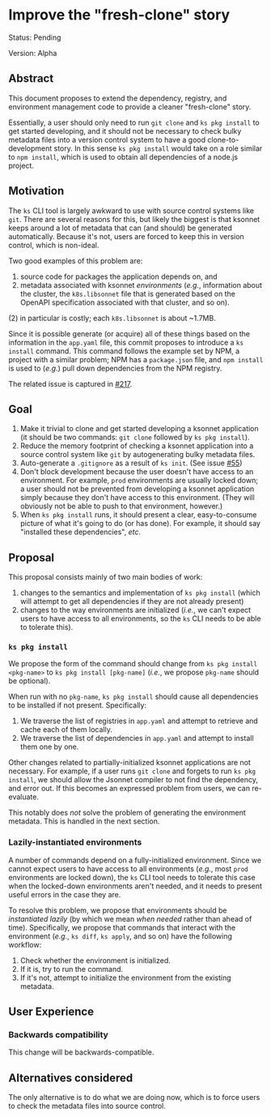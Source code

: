 # Improve the "fresh-clone" story

Status: Pending

Version: Alpha

## Abstract

This document proposes to extend the dependency, registry, and environment
management code to provide a cleaner "fresh-clone" story.

Essentially, a user should only need to run `git clone` and `ks pkg install` to
get started developing, and it should not be necessary to check bulky metadata
files into a version control system to have a good clone-to-development story.
In this sense `ks pkg install` would take on a role similar to `npm install`,
which is used to obtain all dependencies of a node.js project.

## Motivation

The `ks` CLI tool is largely awkward to use with source control systems like
`git`. There are several reasons for this, but likely the biggest is that
ksonnet keeps around a lot of metadata that can (and should) be generated
automatically. Because it's not, users are forced to keep this in version
control, which is non-ideal.

Two good examples of this problem are:

1. source code for packages the application depends on, and
1. metadata associated with ksonnet _environments_ (_e.g._, information about
   the cluster, the `k8s.libsonnet` file that is generated based on the OpenAPI
   specification associated with that cluster, and so on).

(2) in particular is costly; each `k8s.libsonnet` is about ~1.7MB.

Since it is possible generate (or acquire) all of these things based on the
information in the `app.yaml` file, this commit proposes to introduce a `ks
install` command. This command follows the example set by NPM, a project with a
similar problem; NPM has a `package.json` file, and `npm install` is used to
(_e.g._) pull down dependencies from the NPM registry.

The related issue is captured in [#217][217].

## Goal

1. Make it trivial to clone and get started developing a ksonnet application (it
   should be two commands: `git clone` followed by `ks pkg install`).
1. Reduce the memory footprint of checking a ksonnet application into a source
   control system like `git` by autogenerating bulky metadata files.
1. Auto-generate a `.gitignore` as a result of `ks init`. (See issue [#55][55])
1. Don't block development because the user doesn't have access to an
   environment. For example, `prod` environments are usually locked down; a user
   should not be prevented from developing a ksonnet application simply because
   they don't have access to this environment. (They will obviously not be able
   to push to that environment, however.)
1. When `ks pkg install` runs, it should present a clear, easy-to-consume
   picture of what it's going to do (or has done). For example, it should say
   "installed these dependencies", _etc_.

## Proposal

This proposal consists mainly of two main bodies of work:

1. changes to the semantics and implementation of `ks pkg install` (which will
   attempt to get all dependencies if they are not already present)
1. changes to the way environments are initialized (_i.e._, we can't expect
   users to have access to all environments, so the `ks` CLI needs to be able to
   tolerate this).

### `ks pkg install`

We propose the form of the command should change from `ks pkg install
<pkg-name>` to `ks pkg install [pkg-name]` (_i.e._, we propose `pkg-name` should
be optional).

When run with no `pkg-name`, `ks pkg install` should cause all dependencies to
be installed if not present. Specifically:

1. We traverse the list of registries in `app.yaml` and attempt to retrieve and
   cache each of them locally.
1. We traverse the list of dependencies in `app.yaml` and attempt to install
   them one by one.

Other changes related to partially-initialized ksonnet applications are not
necessary. For example, if a user runs `git clone` and forgets to run `ks pkg
install`, we should allow the Jsonnet compiler to not find the dependency, and
error out. If this becomes an expressed problem from users, we can re-evaluate.

This notably does _not_ solve the problem of generating the environment
metadata. This is handled in the next section.

### Lazily-instantiated environments

A number of commands depend on a fully-initialized environment. Since we cannot
expect users to have access to all environments (_e.g._, most `prod`
environments are locked down), the `ks` CLI tool needs to tolerate this case
when the locked-down environments aren't needed, and it needs to present useful
errors in the case they are.

To resolve this problem, we propose that environments should be _instantiated
lazily_ (by which we mean _when needed_ rather than ahead of time).
Specifically, we propose that commands that interact with the environment
(_e.g._, `ks diff`, `ks apply`, and so on) have the following workflow:

1. Check whether the environment is initialized.
1. If it is, try to run the command.
1. If it's not, attempt to initialize the environment from the existing
   metadata.

## User Experience

### Backwards compatibility

This change will be backwards-compatible.

## Alternatives considered

The only alternative is to do what we are doing now, which is to force users to
check the metadata files into source control.

[55]: https://github.com/ksonnet/ksonnet/issues/55
[217]: https://github.com/ksonnet/ksonnet/issues/217
